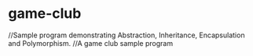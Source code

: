 # game-club
//Sample program demonstrating Abstraction, Inheritance, Encapsulation and Polymorphism.
//A game club sample program
